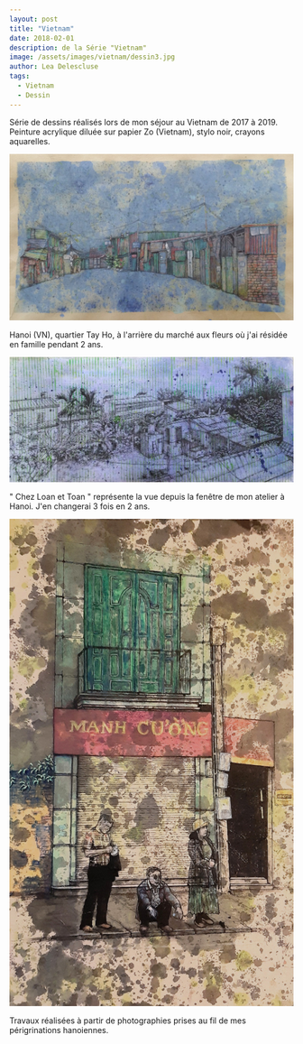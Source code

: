 ```yaml
---
layout: post
title: "Vietnam"
date: 2018-02-01
description: de la Série "Vietnam"
image: /assets/images/vietnam/dessin3.jpg
author: Lea Delescluse
tags:
  - Vietnam
  - Dessin
---
```

Série de dessins réalisés lors de mon séjour au Vietnam de 2017 à 2019.
Peinture acrylique diluée sur papier Zo (Vietnam), stylo noir, crayons aquarelles.

![Placeholder](/assets/images/vietnam/dessin2.jpg "DESSIN 2")

Hanoi (VN), quartier Tay Ho, à l'arrière du marché aux fleurs où j'ai résidée en famille pendant 2 ans.

![Placeholder](/assets/images/vietnam/dessin1.jpg)
<!--
POUR LE MEME RESULTAT:
<img src="/assets/images/vietnam/dessin1.jpg" alt="Grid Image" data-action="zoom" class="" style="">
-->

" Chez Loan et Toan " représente la vue depuis la fenêtre de mon atelier à Hanoi. J'en changerai 3 fois en 2 ans.

![Placeholder](/assets/images/vietnam/dessin5.jpg#half "DESSIN 1")

Travaux réalisées à partir de photographies prises au fil de mes périgrinations hanoiennes.
